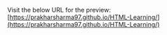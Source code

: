 Visit the below URL for the preview:
[https://prakharsharma97.github.io/HTML-Learning/](https://prakharsharma97.github.io/HTML-Learning/)